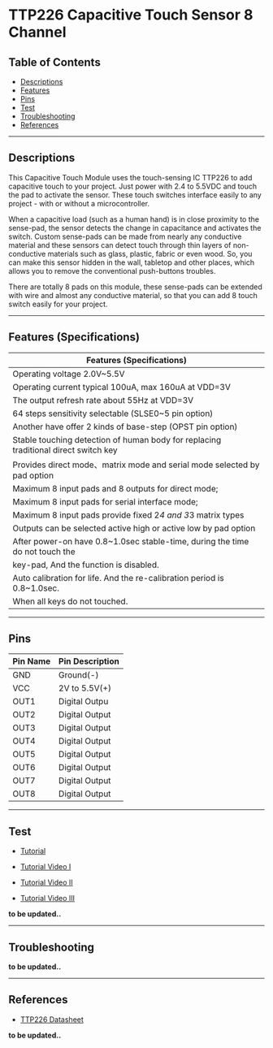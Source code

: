 # TTP226 Capacitive Touch Sensor 8 Channel

## Table of Contents

-   [Descriptions](#descriptions)
-   [Features](#features)
-   [Pins](#pins)
-   [Test](#test-code)
-   [Troubleshooting](#troubleshooting)
-   [References](#references)

---

## Descriptions

This Capacitive Touch Module uses the touch-sensing IC TTP226 to add capacitive touch to your project. Just power with 2.4 to 5.5VDC and touch the pad to activate the sensor. These touch switches interface easily to any project - with or without a microcontroller.

When a capacitive load (such as a human hand) is in close proximity to the sense-pad, the sensor detects the change in capacitance and activates the switch. Custom sense-pads can be made from nearly any conductive material and these sensors can detect touch through thin layers of non-conductive materials such as glass, plastic, fabric or even wood. So, you can make this sensor hidden in the wall, tabletop and other places, which allows you to remove the conventional push-buttons troubles.

There are totally 8 pads on this module, these sense-pads can be extended with wire and almost any conductive material, so that you can add 8 touch switch easily for your project.

---

## Features (Specifications)

| Features (Specifications)                                                           |
| ----------------------------------------------------------------------------------- |
| Operating voltage 2.0V~5.5V                                                         |
| Operating current typical 100uA, max 160uA at VDD=3V                                |
| The output refresh rate about 55Hz at VDD=3V                                        |
| 64 steps sensitivity selectable (SLSE0~5 pin option)                                |
| Another have offer 2 kinds of base-step (OPST pin option)                           |
| Stable touching detection of human body for replacing traditional direct switch key |
| Provides direct mode、matrix mode and serial mode selected by pad option            |
| Maximum 8 input pads and 8 outputs for direct mode;                                 |
| Maximum 8 input pads for serial interface mode;                                     |
| Maximum 8 input pads provide fixed 2*4 and 3*3 matrix types                         |
| Outputs can be selected active high or active low by pad option                     |
| After power-on have 0.8~1.0sec stable-time, during the time do not touch the        |
| key-pad, And the function is disabled.                                              |
| Auto calibration for life. And the re-calibration period is 0.8~1.0sec.             |
| When all keys do not touched.                                                       |

---

## Pins

| Pin Name | Pin Description |
| -------- | --------------- |
| GND      | Ground(-)       |
| VCC      | 2V to 5.5V(+)   |
| OUT1     | Digital Outpu   |
| OUT2     | Digital Output  |
| OUT3     | Digital Output  |
| OUT4     | Digital Output  |
| OUT5     | Digital Output  |
| OUT6     | Digital Output  |
| OUT7     | Digital Output  |
| OUT8     | Digital Output  |

---

## Test

-   [Tutorial ](https://bit.ly/3u3n6IB)

-   [Tutorial Video I](https://youtu.be/BVjE4H9RFcs)
-   [Tutorial Video II](https://youtu.be/8_GjbO8Nru0)
-   [Tutorial Video III](https://youtu.be/BVjE4H9RFcs)

**to be updated..**

---

## Troubleshooting

**to be updated..**

---

## References

-   [TTP226 Datasheet](https://bit.ly/3fhWD5P)

**to be updated..**
